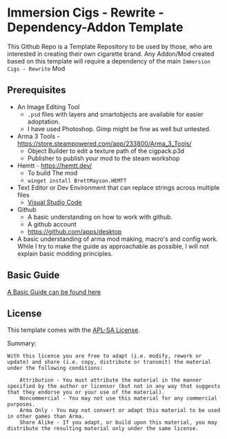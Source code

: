 # Immersion Cigs - Rewrite - Dependency-Addon Template

This Github Repo is a Template Repository to be used by those, who are interested in creating their own cigarette brand.
Any Addon/Mod created based on this template will require a dependency of the main `Immersion Cigs - Rewrite` Mod

## Prerequisites

- An Image Editing Tool
  - `.psd` files with layers and smartobjects are available for easier adoptation.
  - I have used Photoshop. Gimp might be fine as well but untested.
- Arma 3 Tools - https://store.steampowered.com/app/233800/Arma_3_Tools/
  - Object Builder to edit a texture path of the cigpack.p3d
  - Publisher to publish your mod to the steam workshop
- Hemtt - https://hemtt.dev/
  - To build The mod
  - `winget install BrettMayson.HEMTT`
- Text Editor or Dev Environment that can replace strings across multiple files
  - [Visual Studio Code](https://code.visualstudio.com/)
- Github
  - A basic understanding on how to work with github.
  - A github account
  - https://github.com/apps/desktop
- A basic understanding of arma mod making, macro's and config work. While I try to make the guide as approachable as possible, I will not explain basic modding principles.

## Basic Guide

[A Basic Guide can be found here](docs/basic_guide.md)


## License

This template comes with the [APL-SA License](license.md).

Summary:
```
With this licence you are free to adapt (i.e. modify, rework or update) and share (i.e. copy, distribute or transmit) the material under the following conditions:

    Attribution - You must attribute the material in the manner specified by the author or licensor (but not in any way that suggests that they endorse you or your use of the material).
    Noncommercial - You may not use this material for any commercial purposes.
    Arma Only - You may not convert or adapt this material to be used in other games than Arma.
    Share Alike - If you adapt, or build upon this material, you may distribute the resulting material only under the same license.
```


## 